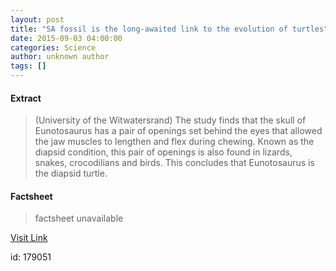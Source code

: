 ```yaml
---
layout: post
title: "SA fossil is the long-awaited link to the evolution of turtles"
date: 2015-09-03 04:00:00
categories: Science
author: unknown author
tags: []
---
```



#### Extract
>(University of the Witwatersrand) The study finds that the skull of Eunotosaurus has a pair of openings set behind the eyes that allowed the jaw muscles to lengthen and flex during chewing. Known as the diapsid condition, this pair of openings is also found in lizards, snakes, crocodilians and birds. This concludes that Eunotosaurus is the diapsid turtle.

#### Factsheet
>factsheet unavailable

[Visit Link](http://www.eurekalert.org/pub_releases/2015-09/uotw-sfi090315.php)

id:  179051
